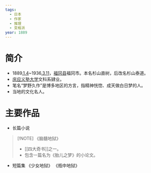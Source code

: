 ```yaml
---
tags:
  - 日本
  - 作家
  - 推理
  - 变格派
year: 1889
---
```

# 简介

- 1889[.1.4](2024-01-04.md)~1936[.3.11](2024-03-11.md)，[福冈县](福冈县.md)福冈市。本名杉山直树，后改名杉山泰道。
- [庆应义塾大学](庆应义塾大学.md)文科系肄业。
- 笔名“梦野久作”是博多地区的方言，指精神恍惚、成天做白日梦的人。
- 当地的文化名人。
# 主要作品

- 长篇小说

> [!NOTE] 《脑髓地狱》
> - [[四大奇书]]之一。
> - 包含一篇名为《胎儿之梦》的小论文。

- 短篇集
《少女地狱》
《瓶中地狱》